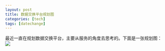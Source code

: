 ```yaml
---
layout: post
title: 数据交换平台规划图
categories: [tech]
tags: [datechange]
---
```



最近一直在规划数据交换平台，主要从服务的角度去思考的。下面是一张规划图：
![](http://mattma2009.qiniudn.com/20140628onedrive/datachange.gif)